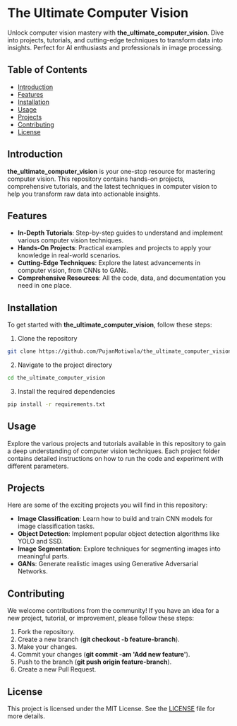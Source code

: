 # The Ultimate Computer Vision

Unlock computer vision mastery with **the_ultimate_computer_vision**. Dive into projects, tutorials, and cutting-edge techniques to transform data into insights. Perfect for AI enthusiasts and professionals in image processing.

## Table of Contents

- [Introduction](#introduction)
- [Features](#features)
- [Installation](#installation)
- [Usage](#usage)
- [Projects](#projects)
- [Contributing](#contributing)
- [License](#license)

## Introduction

**the_ultimate_computer_vision** is your one-stop resource for mastering computer vision. This repository contains hands-on projects, comprehensive tutorials, and the latest techniques in computer vision to help you transform raw data into actionable insights.

## Features

- **In-Depth Tutorials**: Step-by-step guides to understand and implement various computer vision techniques.
- **Hands-On Projects**: Practical examples and projects to apply your knowledge in real-world scenarios.
- **Cutting-Edge Techniques**: Explore the latest advancements in computer vision, from CNNs to GANs.
- **Comprehensive Resources**: All the code, data, and documentation you need in one place.

## Installation

To get started with **the_ultimate_computer_vision**, follow these steps:

1. Clone the repository

```bash
git clone https://github.com/PujanMotiwala/the_ultimate_computer_vision.git
```

2. Navigate to the project directory

```bash
cd the_ultimate_computer_vision
```

3. Install the required dependencies

```bash
pip install -r requirements.txt
```

## Usage

Explore the various projects and tutorials available in this repository to gain a deep understanding of computer vision techniques. Each project folder contains detailed instructions on how to run the code and experiment with different parameters.

## Projects

Here are some of the exciting projects you will find in this repository:

- **Image Classification**: Learn how to build and train CNN models for image classification tasks.
- **Object Detection**: Implement popular object detection algorithms like YOLO and SSD.
- **Image Segmentation**: Explore techniques for segmenting images into meaningful parts.
- **GANs**: Generate realistic images using Generative Adversarial Networks.

## Contributing

We welcome contributions from the community! If you have an idea for a new project, tutorial, or improvement, please follow these steps:

1. Fork the repository.
2. Create a new branch (**git checkout -b feature-branch**).
3. Make your changes.
4. Commit your changes (**git commit -am 'Add new feature'**).
5. Push to the branch (**git push origin feature-branch**).
6. Create a new Pull Request.

## License

This project is licensed under the MIT License. See the [LICENSE](LICENSE) file for more details.
